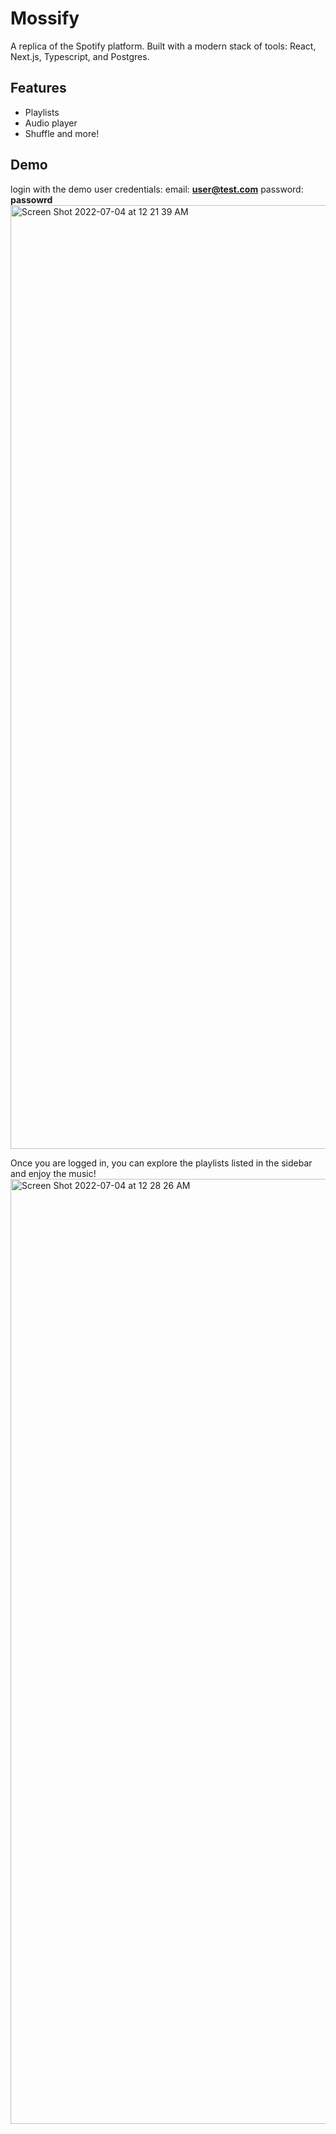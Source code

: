 # Mossify
A replica of the Spotify platform. Built with a modern stack of tools: React, Next.js, Typescript, and Postgres.

## Features
- Playlists
- Audio player
- Shuffle and more!

## Demo
login with the demo user credentials: email: <b>user@test.com</b> password: <b>passowrd</b>
<img width="1510" alt="Screen Shot 2022-07-04 at 12 21 39 AM" src="https://user-images.githubusercontent.com/72308073/177086656-31c03604-e977-45b6-a44c-5565c1bfdc3b.png">

Once you are logged in, you can explore the playlists listed in the sidebar and enjoy the music!
<img width="1512" alt="Screen Shot 2022-07-04 at 12 28 26 AM" src="https://user-images.githubusercontent.com/72308073/177087311-b7499b54-4e27-4096-9c1e-6ddde67e5e34.png">
